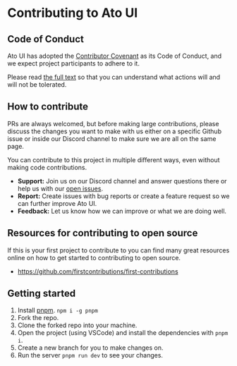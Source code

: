 # Contributing to Ato UI

## Code of Conduct

Ato UI has adopted the [Contributor Covenant](https://www.contributor-covenant.org/) as its Code of Conduct, and we expect project participants to adhere to it.

Please read [the full text](/CODE_OF_CONDUCT.md) so that you can understand what actions will and will not be tolerated.

## How to contribute

PRs are always welcomed, but before making large contributions, please discuss the changes you want to make with us either on a specific Github issue or inside our Discord channel to make sure we are all on the same page.

You can contribute to this project in multiple different ways, even without making code contributions.

- **Support:** Join us on our Discord channel and answer questions there or help us with our [open issues](https://github.com/bennymi/ato-ui/issues).
- **Report:** Create issues with bug reports or create a feature request so we can further improve Ato UI.
- **Feedback:** Let us know how we can improve or what we are doing well.

## Resources for contributing to open source

If this is your first project to contribute to you can find many great resources online on how to get started to contributing to open source.

- https://github.com/firstcontributions/first-contributions

## Getting started

1. Install [pnpm](https://pnpm.io/installation). `npm i -g pnpm`
2. Fork the repo.
3. Clone the forked repo into your machine.
4. Open the project (using VSCode) and install the dependencies with `pnpm i`.
5. Create a new branch for you to make changes on.
6. Run the server `pnpm run dev` to see your changes.